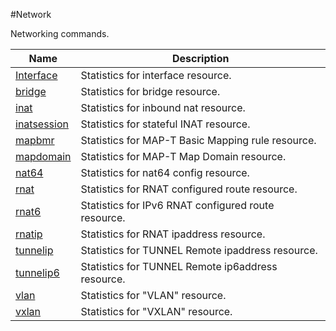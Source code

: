 #Network

Networking commands.


<table><thead><tr><th>Name</th><th>Description</th></tr></thead><tbody><tr><td><a href=".././interface/interface/">Interface</a></td><td>Statistics for interface resource.</td></tr><tr><td><a href=".././bridge/bridge/">bridge</a></td><td>Statistics for bridge resource.</td></tr><tr><td><a href=".././inat/inat/">inat</a></td><td>Statistics for inbound nat resource.</td></tr><tr><td><a href=".././inatsession/inatsession/">inatsession</a></td><td>Statistics for stateful INAT resource.</td></tr><tr><td><a href=".././mapbmr/mapbmr/">mapbmr</a></td><td>Statistics for MAP-T Basic Mapping rule resource.</td></tr><tr><td><a href=".././mapdomain/mapdomain/">mapdomain</a></td><td>Statistics for MAP-T Map Domain resource.</td></tr><tr><td><a href=".././nat64/nat64/">nat64</a></td><td>Statistics for nat64 config resource.</td></tr><tr><td><a href=".././rnat/rnat/">rnat</a></td><td>Statistics for RNAT configured route resource.</td></tr><tr><td><a href=".././rnat6/rnat6/">rnat6</a></td><td>Statistics for IPv6 RNAT configured route resource.</td></tr><tr><td><a href=".././rnatip/rnatip/">rnatip</a></td><td>Statistics for RNAT ipaddress resource.</td></tr><tr><td><a href=".././tunnelip/tunnelip/">tunnelip</a></td><td>Statistics for TUNNEL Remote ipaddress resource.</td></tr><tr><td><a href=".././tunnelip6/tunnelip6/">tunnelip6</a></td><td>Statistics for TUNNEL Remote ip6address resource.</td></tr><tr><td><a href=".././vlan/vlan/">vlan</a></td><td>Statistics for "VLAN" resource.</td></tr><tr><td><a href=".././vxlan/vxlan/">vxlan</a></td><td>Statistics for "VXLAN" resource.</td></tr></tbody></table>
